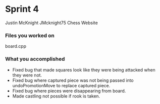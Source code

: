# Sprint 4

Justin McKnight
JMcknight75
Chess Website

### Files you worked on
board.cpp

### What you accomplished
* Fixed bug that made squares look like they were being attacked when they were not.
* Fixed bug where captured piece was not being passed into undoPromotionMove to replace captured piece.
* Fixed bug where pieces were disappearing from board.
* Made castling not possible if rook is taken.
